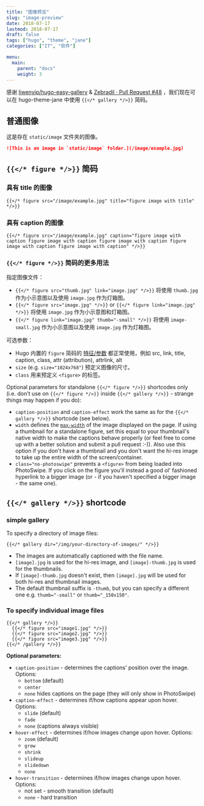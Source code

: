 ```yaml
---
title: "图像预览"
slug: "image-preview"
date: 2018-07-17
lastmod: 2018-07-17
draft: false
tags: ["hugo", "theme", "jane"]
categories: ["IT", "软件"]

menu:
  main:
    parent: "docs"
    weight: 3
---
```


感谢 [liwenyip/hugo-easy-gallery](https://github.com/liwenyip/hugo-easy-gallery) & [Zebradil · Pull Request #48](https://github.com/xianmin/hugo-theme-jane/pull/48) ，我们现在可以在 hugo-theme-jane 中使用 `{{</* gallery */>}}` 简码。

## 普通图像

这是存在 `static/image` 文件夹的图像。

```markdown
![This is an image in `static/image` folder.](/image/example.jpg)
```

<!--more-->

## `{{</* figure */>}}` 简码

### 具有 title 的图像

```
{{</* figure src="/image/example.jpg" title="figure image with title" */>}}
```

### 具有 caption 的图像

```
{{</* figure src="/image/example.jpg" caption="figure image with caption figure image with caption figure image with caption figure image with caption figure image with caption" */>}}
```

### `{{</* figure */>}}` 简码的更多用法

指定图像文件：

- `{{</* figure src="thumb.jpg" link="image.jpg" */>}}` 将使用 `thumb.jpg` 作为小示意图以及使用  `image.jpg` 作为灯箱图。
- `{{</* figure src="image.jpg" */>}}` or `{{</* figure link="image.jpg" */>}}` 将使用 `image.jpg` 作为小示意图和灯箱图。
- `{{</* figure link="image.jpg" thumb="-small" */>}}` 将使用 `image-small.jpg` 作为小示意图以及使用 `image.jpg` 作为灯箱图。

可选参数：

- Hugo 内置的 `figure` 简码的 [特征/参数](https://gohugo.io/extras/shortcodes) 都正常使用，例如 src, link, title, caption, class, attr (attribution), attrlink, alt
- `size` (e.g. `size="1024x768"`) 预定义图像的尺寸。
- `class` 用来预定义 `<figure>` 的标签。

Optional parameters for standalone `{{</* figure */>}}` shortcodes only (i.e. don't use on `{{</* figure */>}}` inside `{{</* gallery */>}}` - strange things may happen if you do):

- `caption-position` and `caption-effect` work the same as for the `{{</* gallery */>}}` shortcode (see below).
- `width` defines the [`max-width`](https://www.w3schools.com/cssref/pr_dim_max-width.asp) of the image displayed on the page. If using a thumbnail for a standalone figure, set this equal to your thumbnail's native width to make the captions behave properly (or feel free to come up with a better solution and submit a pull request :-)). Also use this option if you don't have a thumbnail and you don't want the hi-res image to take up the entire width of the screen/container.
- `class="no-photoswipe"` prevents a `<figure>` from being loaded into PhotoSwipe. If you click on the figure you'll instead a good ol' fashioned hyperlink to a bigger image (or - if you haven't specified a bigger image - the same one).


## `{{</* gallery */>}}` shortcode

### simple gallery

To specify a directory of image files:

```
{{</* gallery dir="/img/your-directory-of-images/" */>}}
```

- The images are automatically captioned with the file name.
- `[image].jpg` is used for the hi-res image, and `[image]-thumb.jpg` is used for the thumbnails.
- If `[image]-thumb.jpg` doesn't exist, then `[image].jpg` will be used for both hi-res and thumbnail images.
- The default thumbnail suffix is `-thumb`, but you can specify a different one e.g. `thumb="-small"` or `thumb="_150x150"`.


### To specify individual image files

```
{{</* gallery */>}}
  {{</* figure src="image1.jpg" */>}}
  {{</* figure src="image2.jpg" */>}}
  {{</* figure src="image3.jpg" */>}}
{{</* /gallery */>}}
```

**Optional parameters:**

- `caption-position` - determines the captions' position over the image. Options:
  - `bottom` (default)
  - `center`
  - `none` hides captions on the page (they will only show in PhotoSwipe)
- `caption-effect` - determines if/how captions appear upon hover. Options:
  - `slide` (default)
  - `fade`
  - `none` (captions always visible)
- `hover-effect` - determines if/how images change upon hover. Options:
  - `zoom` (default)
  - `grow`
  - `shrink`
  - `slideup`
  - `slidedown`
  - `none`
- `hover-transition` - determines if/how images change upon hover. Options:
  - not set - smooth transition (default)
  - `none` - hard transition

